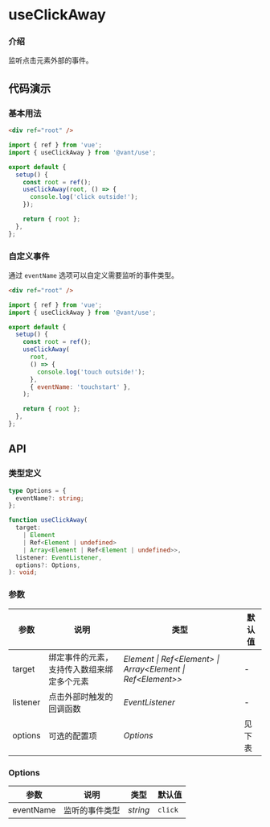 # useClickAway

### 介绍

监听点击元素外部的事件。

## 代码演示

### 基本用法

```html
<div ref="root" />
```

```js
import { ref } from 'vue';
import { useClickAway } from '@vant/use';

export default {
  setup() {
    const root = ref();
    useClickAway(root, () => {
      console.log('click outside!');
    });

    return { root };
  },
};
```

### 自定义事件

通过 `eventName` 选项可以自定义需要监听的事件类型。

```html
<div ref="root" />
```

```js
import { ref } from 'vue';
import { useClickAway } from '@vant/use';

export default {
  setup() {
    const root = ref();
    useClickAway(
      root,
      () => {
        console.log('touch outside!');
      },
      { eventName: 'touchstart' },
    );

    return { root };
  },
};
```

## API

### 类型定义

```ts
type Options = {
  eventName?: string;
};

function useClickAway(
  target:
    | Element
    | Ref<Element | undefined>
    | Array<Element | Ref<Element | undefined>>,
  listener: EventListener,
  options?: Options,
): void;
```

### 参数

| 参数 | 说明 | 类型 | 默认值 |
| --- | --- | --- | --- |
| target | 绑定事件的元素，支持传入数组来绑定多个元素 | _Element \| Ref\<Element> \| Array\<Element \| Ref\<Element>>_ | - |
| listener | 点击外部时触发的回调函数 | _EventListener_ | - |
| options | 可选的配置项 | _Options_ | 见下表 |

### Options

| 参数      | 说明           | 类型     | 默认值  |
| --------- | -------------- | -------- | ------- |
| eventName | 监听的事件类型 | _string_ | `click` |
